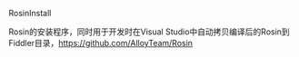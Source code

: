 RosinInstall

Rosin的安装程序，同时用于开发时在Visual Studio中自动拷贝编译后的Rosin到Fiddler目录，https://github.com/AlloyTeam/Rosin